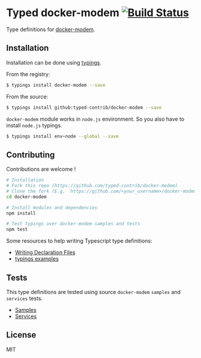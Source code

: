 # Typed docker-modem [![Build Status](https://travis-ci.org/typed-contrib/docker-modem.svg?branch=master)](https://travis-ci.org/typed-contrib/docker-modem)

Type definitions for [docker-modem](https://github.com/apocas/docker-modem).

## Installation

Installation can be done using [typings](https://github.com/typings/typings).

From the registry:
```bash
$ typings install docker-modem --save
```

From the source:
```bash
$ typings install github:typed-contrib/docker-modem --save
```

`docker-modem` module works in `node.js` environment.
So you also have to install `node.js` typings.

```bash
$ typings install env~node --global --save
```

## Contributing

Contributions are welcome !

```bash
# Installation
# Fork this repo (https://github.com/typed-contrib/docker-modem)
# Clone the fork (E.g. `https://github.com/<your_username>/docker-modem.git`)
cd docker-modem

# Install modules and dependencies
npm install

# Test typings over docker-modem samples and tests
npm test
```

Some resources to help writing Typescript type definitions:
 * [Writing Declaration Files](http://www.typescriptlang.org/docs/handbook/writing-declaration-files.html)
 * [typings examples](https://github.com/typings/typings/blob/master/docs/examples.md)

## Tests

This type definitions are tested using source `docker-modem` `samples` and `services` tests.
 * [Samples](https://github.com/apocas/docker-modem/tree/master/examples/samples)
 * [Services](https://github.com/apocas/docker-modem/tree/master/test/services)

## License

MIT


